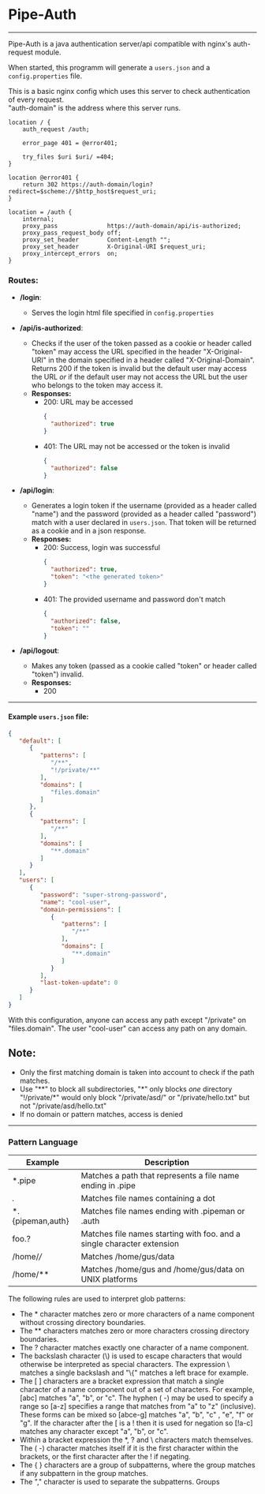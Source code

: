 # Pipe-Auth

---
Pipe-Auth is a java authentication server/api compatible with nginx's auth-request module.

When started, this programm will generate a `users.json` and a `config.properties` file.

This is a basic nginx config which uses this server to check authentication of every request. \
"auth-domain" is the address where this server runs.

```nginx
location / {
    auth_request /auth;

    error_page 401 = @error401;

    try_files $uri $uri/ =404;
}

location @error401 {
    return 302 https://auth-domain/login?redirect=$scheme://$http_host$request_uri;
}

location = /auth {
    internal;
    proxy_pass              https://auth-domain/api/is-authorized;
    proxy_pass_request_body off;
    proxy_set_header        Content-Length "";
    proxy_set_header        X-Original-URI $request_uri;
    proxy_intercept_errors  on;
}
```

### Routes:

- **/login**:
    - Serves the login html file specified in `config.properties`


- **/api/is-authorized**:
    - Checks if the user of the token passed as a cookie or header called "token" may access the URL specified in the
      header "X-Original-URI" in the domain specified in a header called "X-Original-Domain". Returns 200 if the token is invalid but the default user may access the URL *or* if the
      default user may not access the URL but the user who belongs to the token may access it.
    - **Responses:**
        - 200: URL may be accessed
          ```json
          {
            "authorized": true
          }
          ```
        - 401: The URL may not be accessed or the token is invalid
          ```json
          {
            "authorized": false
          }
          ```

- **/api/login**:
    - Generates a login token if the username (provided as a header called "name") and the password (provided as a
      header called "password") match with a user declared in `users.json`. That token will be returned as a cookie and
      in a json response.
    - **Responses:**
        - 200: Success, login was successful
          ```json
          {
            "authorized": true,
            "token": "<the generated token>"
          }
          ```
        - 401: The provided username and password don't match
          ```json
          {
            "authorized": false,
            "token": ""
          }
          ```


- **/api/logout**:
    - Makes any token (passed as a cookie called "token" or header called "token") invalid.
    - **Responses:**
        - 200

---

#### Example `users.json` file:

```json
{
   "default": [
      {
         "patterns": [
            "/**",
            "!/private/**"
         ],
         "domains": [
            "files.domain"
         ]
      },
      {
         "patterns": [
            "/**"
         ],
         "domains": [
            "**.domain"
         ]
      }
   ],
   "users": [
      {
         "password": "super-strong-password",
         "name": "cool-user",
         "domain-permissions": [
            {
               "patterns": [
                  "/**"
               ],
               "domains": [
                  "**.domain"
               ]
            }
         ],
         "last-token-update": 0
      }
   ]
}
```

With this configuration, anyone can access any path except "/private" on "files.domain". The user "cool-user" can access
any path on any domain.

## Note:

- Only the first matching domain is taken into account to check if the path matches.
- Use "**" to block all subdirectories, "*" only blocks *one* directory \
  "!/private/\*" would only block "/private/asd/" or "/private/hello.txt" but not "/private/asd/hello.txt"
- If no domain or pattern matches, access is denied

---

### Pattern Language

| Example          | Description                                                            |
|------------------|------------------------------------------------------------------------|
| *.pipe           | Matches a path that represents a file name ending in .pipe             |
| *.*              | Matches file names containing a dot                                    |
| *.{pipeman,auth} | Matches file names ending with .pipeman or .auth                       |
| foo.?            | Matches file names starting with foo. and a single character extension |
| /home/*/*        | Matches /home/gus/data                                                 |
| /home/**         | Matches /home/gus and /home/gus/data on UNIX platforms                 |

The following rules are used to interpret glob patterns:

- The * character matches zero or more characters of a name component without crossing directory boundaries.
- The ** characters matches zero or more characters crossing directory boundaries.
- The ? character matches exactly one character of a name component.
- The backslash character (\\) is used to escape characters that would otherwise be interpreted as special characters.
  The expression \\ matches a single backslash and "\\{" matches a left brace for example.
- The [ ] characters are a bracket expression that match a single character of a name component out of a set of
  characters. For example, [abc] matches "a", "b", or "c". The hyphen ( -) may be used to specify a range so [a-z]
  specifies a range that matches from "a" to "z" (inclusive). These forms can be mixed so [abce-g] matches "a", "b", "c"
  , "e", "f" or "g". If the character after the [ is a ! then it is used for negation so [!a-c] matches any character
  except "a", "b", or "c".
- Within a bracket expression the *, ? and \ characters match themselves. The ( -) character matches itself if it is the
  first character within the brackets, or the first character after the ! if negating.
- The { } characters are a group of subpatterns, where the group matches if any subpattern in the group matches.
- The "," character is used to separate the subpatterns. Groups